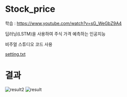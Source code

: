 # Stock_price

학습 : https://www.youtube.com/watch?v=sG_WeGbZ9A4

딥러닝(LSTM)을 사용하여 주식 가격 예측하는 인공지능

비주얼 스튜디오 코드 사용

[setting.txt](https://github.com/NyeongB/stock_price/files/5790565/setting.txt)


<h1>결과</h1>


![result2](https://user-images.githubusercontent.com/46181195/104090103-b0954f00-52b7-11eb-87a4-692496b90368.PNG)
![result](https://user-images.githubusercontent.com/46181195/104090105-b1c67c00-52b7-11eb-9002-5c1a097d0f89.PNG)
